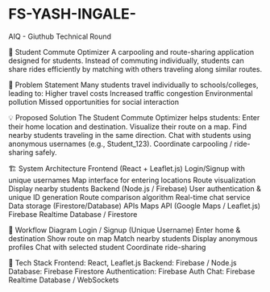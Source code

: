 # FS-YASH-INGALE-
AIQ - Giuthub Technical Round 

🚗 Student Commute Optimizer
A carpooling and route-sharing application designed for students. Instead of commuting individually, students can share rides efficiently by matching with others traveling along similar routes.


📌 Problem Statement
Many students travel individually to schools/colleges, leading to:
Higher travel costs
Increased traffic congestion
Environmental pollution
Missed opportunities for social interaction


💡 Proposed Solution
The Student Commute Optimizer helps students:
Enter their home location and destination.
Visualize their route on a map.
Find nearby students traveling in the same direction.
Chat with students using anonymous usernames (e.g., Student_123).
Coordinate carpooling / ride-sharing safely.


🏗️ System Architecture
Frontend (React + Leaflet.js)
Login/Signup with unique usernames
Map interface for entering locations
Route visualization
Display nearby students
Backend (Node.js / Firebase)
User authentication & unique ID generation
Route comparison algorithm
Real-time chat service
Data storage (Firestore/Database)
APIs
Maps API (Google Maps / Leaflet.js)
Firebase Realtime Database / Firestore


🔄 Workflow Diagram
Login / Signup (Unique Username)
Enter home & destination
Show route on map
Match nearby students
Display anonymous profiles
Chat with selected student
Coordinate ride-sharing


🔧 Tech Stack
Frontend: React, Leaflet.js
Backend: Firebase / Node.js
Database: Firebase Firestore
Authentication: Firebase Auth
Chat: Firebase Realtime Database / WebSockets

